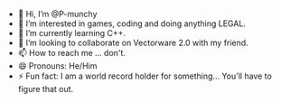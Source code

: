 - 👋 Hi, I’m @P-munchy
- 👀 I’m interested in games, coding and doing anything LEGAL.
- 🌱 I’m currently learning C++.
- 💞️ I’m looking to collaborate on Vectorware 2.0 with my friend.
- 📫 How to reach me ... don't.
- 😄 Pronouns: He/Him
- ⚡ Fun fact: I am a world record holder for something... You'll have to figure that out.

<!---
P-munchy/P-munchy is a ✨ special ✨ repository because its `README.md` (this file) appears on your GitHub profile.
You can click the Preview link to take a look at your changes.
--->
